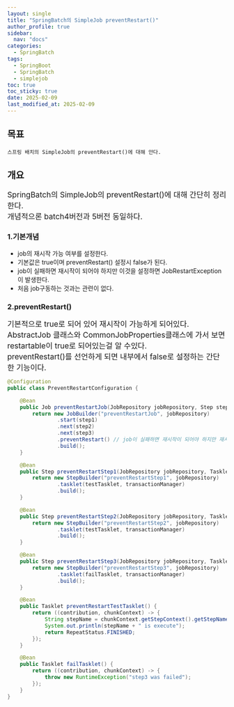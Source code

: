 ```yaml
---
layout: single
title: "SpringBatch의 SimpleJob preventRestart()"
author_profile: true
sidebar:
  nav: "docs"
categories: 
  - SpringBatch
tags:
  - SpringBoot
  - SpringBatch
  - simplejob
toc: true
toc_sticky: true
date: 2025-02-09
last_modified_at: 2025-02-09
---
```


## 목표

```
스프링 배치의 SimpleJob의 preventRestart()에 대해 안다.
```

## 개요

<span style="font-size:13pt">
SpringBatch의 SimpleJob의 preventRestart()에 대해 간단히 정리한다.<br>
개념적으론 batch4버전과 5버전 동일하다.
</span>

### 1.기본개념

* job의 재시작 가능 여부를 설정한다.
* 기본값은 true이며 preventRestart() 설정시 false가 된다.
* job이 실패하면 재시작이 되어야 하지만 이것을 설정하면 JobRestartException이 발생한다.
* 처음 job구동하는 것과는 관련이 없다.

### 2.preventRestart()

<span style="font-size:13pt">
기본적으로 true로 되어 있어 재시작이 가능하게 되어있다.<br>
AbstractJob 클래스와 CommonJobProperties클래스에 가서 보면 restartable이 true로 되어있는걸 알 수있다.<br>
preventRestart()를 선언하게 되면 내부에서 false로 설정하는 간단한 기능이다.<br>
</span>

```java
@Configuration
public class PreventRestartConfiguration {

    @Bean
    public Job preventRestartJob(JobRepository jobRepository, Step step1, Step step2, Step step3) {
        return new JobBuilder("preventRestartJob", jobRepository)
                .start(step1)
                .next(step2)
                .next(step3)
                .preventRestart() // job이 실패하면 재시작이 되어야 하지만 재시작을 못한다.
                .build();
    }

    @Bean
    public Step preventRestartStep1(JobRepository jobRepository, Tasklet testTasklet,PlatformTransactionManager transactionManager) {
        return new StepBuilder("preventRestartStep1", jobRepository)
                .tasklet(testTasklet, transactionManager)
                .build();
    }

    @Bean
    public Step preventRestartStep2(JobRepository jobRepository, Tasklet testTasklet,PlatformTransactionManager transactionManager) {
        return new StepBuilder("preventRestartStep2", jobRepository)
                .tasklet(testTasklet, transactionManager)
                .build();
    }

    @Bean
    public Step preventRestartStep3(JobRepository jobRepository, Tasklet failTasklet, PlatformTransactionManager transactionManager) {
        return new StepBuilder("preventRestartStep3", jobRepository)
                .tasklet(failTasklet, transactionManager)
                .build();
    }

    @Bean
    public Tasklet preventRestartTestTasklet() {
        return ((contribution, chunkContext) -> {
            String stepName = chunkContext.getStepContext().getStepName();
            System.out.println(stepName + " is execute");
            return RepeatStatus.FINISHED;
        });
    }

    @Bean
    public Tasklet failTasklet() {
        return ((contribution, chunkContext) -> {
            throw new RuntimeException("step3 was failed");
        });
    }
}
```

